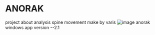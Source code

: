 # ANORAK

project about analysis spine movement 
make by varis
![image](https://user-images.githubusercontent.com/63534193/171315033-e3543223-bf92-4484-893d-a570012fa656.png)
anorak windows app version --2.1
